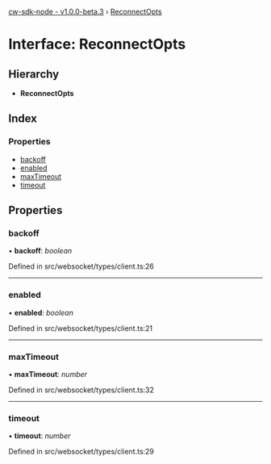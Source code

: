 [cw-sdk-node - v1.0.0-beta.3](../README.md) › [ReconnectOpts](reconnectopts.md)

# Interface: ReconnectOpts

## Hierarchy

* **ReconnectOpts**

## Index

### Properties

* [backoff](reconnectopts.md#backoff)
* [enabled](reconnectopts.md#enabled)
* [maxTimeout](reconnectopts.md#maxtimeout)
* [timeout](reconnectopts.md#timeout)

## Properties

###  backoff

• **backoff**: *boolean*

Defined in src/websocket/types/client.ts:26

___

###  enabled

• **enabled**: *boolean*

Defined in src/websocket/types/client.ts:21

___

###  maxTimeout

• **maxTimeout**: *number*

Defined in src/websocket/types/client.ts:32

___

###  timeout

• **timeout**: *number*

Defined in src/websocket/types/client.ts:29
